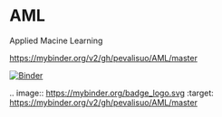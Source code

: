 # AML
Applied Macine Learning

https://mybinder.org/v2/gh/pevalisuo/AML/master

[![Binder](https://mybinder.org/badge_logo.svg)](https://mybinder.org/v2/gh/pevalisuo/AML/master)

.. image:: https://mybinder.org/badge_logo.svg
 :target: https://mybinder.org/v2/gh/pevalisuo/AML/master
 
